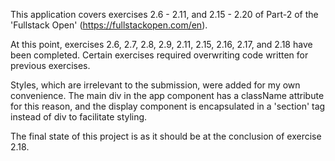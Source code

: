 This application covers exercises 2.6 - 2.11, and 2.15 - 2.20 of Part-2 of the 'Fullstack Open' (https://fullstackopen.com/en).

At this point, exercises 2.6, 2.7, 2.8, 2.9, 2.11, 2.15, 2.16, 2.17, and 2.18 have been completed. Certain exercises required overwriting code written for previous exercises.

Styles, which are irrelevant to the submission, were added for my own convenience. The main div in the app component has a className attribute for this reason, and the display component is encapsulated in a 'section' tag instead of div to facilitate styling.

The final state of this project is as it should be at the conclusion of exercise 2.18.